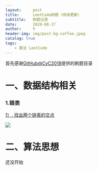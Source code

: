 ```yaml
---
layout:     post
title:      LeetCode刷题（持续更新）
subtitle:   刷题记录
date:       2020-08-17
author:     V
header-img: img/post-bg-coffee.jpeg
catalog: true
tags:
    - 算法 LeetCode
---
```


首先感谢[GitHub@CyC2018](https://github.com/CyC2018/CS-Notes/blob/master/notes/Leetcode%20%E9%A2%98%E8%A7%A3%20-%20%E7%9B%AE%E5%BD%95.md)提供的刷题目录

# 一、数据结构相关

### 1.链表

[1）. 找出两个链表的交点](https://leetcode-cn.com/problems/intersection-of-two-linked-lists/description/)

![](https://github.com/erasr/erasr.github.io/blob/master/img/1_1_1.jpeg)

# 二、算法思想

还没开始